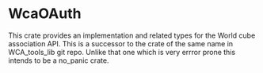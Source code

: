 # WcaOAuth
This crate provides an implementation and related types for the World cube association API. This is a successor to the crate of the same name in WCA\_tools\_lib git repo. Unlike that one which is very errror prone this intends to be a no\_panic crate.
